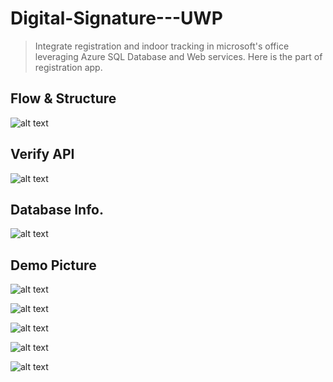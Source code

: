 # Digital-Signature---UWP

> Integrate registration and indoor tracking in microsoft's office leveraging Azure SQL Database and Web services.
> Here is the part of registration app.

## Flow & Structure
![alt text](https://user-images.githubusercontent.com/20013955/38377298-303aa5a4-392d-11e8-8192-29b1b57e07ae.png)

## Verify API

![alt text](https://user-images.githubusercontent.com/20013955/38377252-104ae86c-392d-11e8-9621-9e6cfd96744c.png)

## Database Info.

![alt text](https://user-images.githubusercontent.com/20013955/38377269-1c34c9c2-392d-11e8-9a0c-bd75fd4abb17.png)

## Demo Picture

![alt text](https://user-images.githubusercontent.com/20013955/39125842-fdebc452-4732-11e8-9eb6-448d116dd5af.png)

![alt text](https://user-images.githubusercontent.com/20013955/39125867-13842160-4733-11e8-8186-ba7234188fa6.png)

![alt text](https://user-images.githubusercontent.com/20013955/39125910-354215b4-4733-11e8-8116-4fb912d43e54.png)

![alt text](https://user-images.githubusercontent.com/20013955/39126016-8c9cdb3c-4733-11e8-97fc-f8f2c0994d84.png)

![alt text](https://user-images.githubusercontent.com/20013955/39126016-8c9cdb3c-4733-11e8-97fc-f8f2c0994d84.png)
